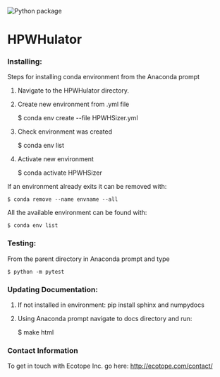 ![Python package](https://github.com/EcotopeResearch/HPWHulator/workflows/Python%20package/badge.svg)
# HPWHulator 	

### Installing:
Steps for installing conda environment from the Anaconda prompt
1. Navigate to the HPWHulator directory.
2. Create new environment from .yml file

	$ conda env create --file HPWHSizer.yml
3. Check environment was created

	$ conda env list
4. Activate new environment

	$ conda activate HPWHSizer

If an environment already exits it can be removed with:

	$ conda remove --name envname --all


All the available environment can be found with:

	$ conda env list

### Testing:
From the parent directory in Anaconda prompt and type

	$ python -m pytest

### Updating Documentation:
1. If not installed in environment: pip install sphinx and numpydocs
2. Using Anaconda prompt navigate to docs directory and run:

	$ make html



### Contact Information
To get in touch with Ecotope Inc. go here: http://ecotope.com/contact/

